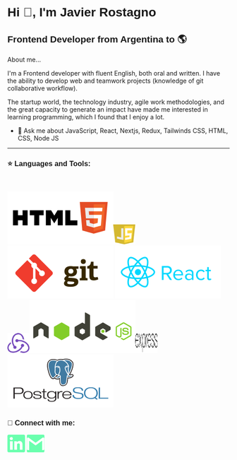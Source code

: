 <h1 style=" font-family:Tahoma, Verdana, sans-serif;">Hi 👋, I'm Javier Rostagno</h1>

<h2 style="font-family:Tahoma, Verdana, sans-serif;">Frontend Developer from Argentina to 🌎</h2>

About me...

I'm a Frontend developer with fluent English, both oral and written. I have the ability to develop web and teamwork projects (knowledge of git collaborative workflow).

The startup world, the technology industry, agile work methodologies, and the great capacity to generate an impact have made me interested in learning programming, which I found that I enjoy a lot.


- 💬 Ask me about JavaScript, React, Nextjs, Redux, Tailwinds CSS, HTML, CSS, Node JS

<hr>

<h3 style=" font-family:Tahoma, Verdana, sans-serif;">⭐ Languages and Tools:</h3> <br>

<img src="./assets/html5.svg"><img src="./assets/javascript.svg" width="10%" height="45px"><img src="./assets/git.svg">
<img src="./assets/react.svg"><br><img src="./assets/redux.svg" width="10%" height="45px"><img src="./assets/node.svg"><img src="./assets/expressjs.svg" width="10%" height="45px"><img src="./assets/postgresql.svg"> 
<br>

<h3 style="font-family:Tahoma, Verdana, sans-serif;">📎 Connect with me:</h3>

<a href="https://www.linkedin.com/in/javier-rostagno"><img src="./assets/linkedin-icon.png"  width="auto" height="40px" ></a>
<a href="mailto:javier.rostagno@gmail.com"><img src="./assets/gmail-icon green.png"  width="auto" height="40px" ></a>
